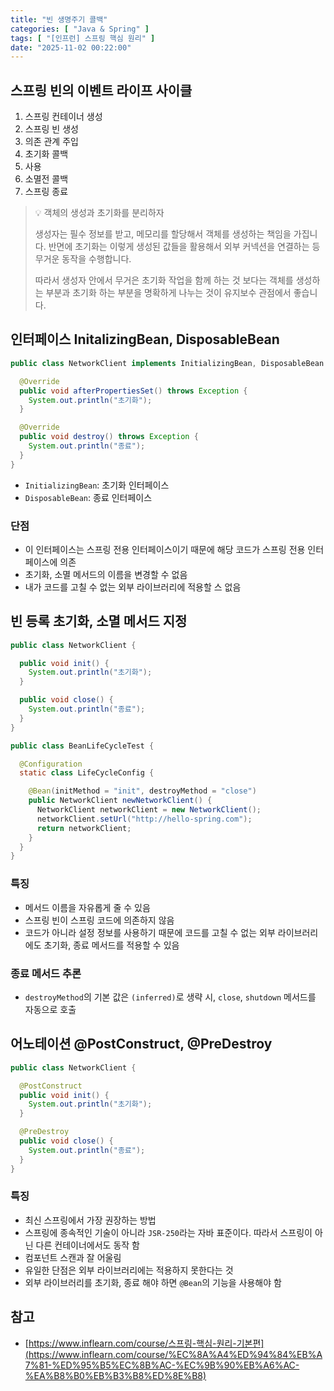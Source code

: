 ```yaml
---
title: "빈 생명주기 콜백"
categories: [ "Java & Spring" ]
tags: [ "[인프런] 스프링 핵심 원리" ]
date: "2025-11-02 00:22:00"
---
```


## 스프링 빈의 이벤트 라이프 사이클

1. 스프링 컨테이너 생성
2. 스프링 빈 생성
3. 의존 관계 주입
4. 초기화 콜백
5. 사용
6. 소멸전 콜백
7. 스프링 종료

> 💡 객체의 생성과 초기화를 분리하자
>
> 생성자는 필수 정보를 받고, 메모리를 할당해서 객체를 생성하는 책임을 가집니다.
> 반면에 초기화는 이렇게 생성된 값들을 활용해서 외부 커넥션을 연결하는 등 무거운 동작을 수행합니다.
>
> 따라서 생성자 안에서 무거은 초기화 작업을 함께 하는 것 보다는
> 객체를 생성하는 부분과 초기화 하는 부분을 명확하게 나누는 것이 유지보수 관점에서 좋습니다.

## 인터페이스 InitalizingBean, DisposableBean

```java
public class NetworkClient implements InitializingBean, DisposableBean {

  @Override
  public void afterPropertiesSet() throws Exception {
    System.out.println("초기화");
  }

  @Override
  public void destroy() throws Exception {
    System.out.println("종료");
  }
}
```

- `InitializingBean`: 초기화 인터페이스
- `DisposableBean`: 종료 인터페이스

### 단점

- 이 인터페이스는 스프링 전용 인터페이스이기 때문에 해당 코드가 스프링 전용 인터페이스에 의존
- 초기화, 소멸 메서드의 이름을 변경할 수 없음
- 내가 코드를 고칠 수 없는 외부 라이브러리에 적용할 스 없음

## 빈 등록 초기화, 소멸 메서드 지정

```java
public class NetworkClient {

  public void init() {
    System.out.println("초기화");
  }

  public void close() {
    System.out.println("종료");
  }
}
```

```java
public class BeanLifeCycleTest {

  @Configuration
  static class LifeCycleConfig {

    @Bean(initMethod = "init", destroyMethod = "close")
    public NetworkClient newNetworkClient() {
      NetworkClient networkClient = new NetworkClient();
      networkClient.setUrl("http://hello-spring.com");
      return networkClient;
    }
  }
}
```

### 특징

- 메서드 이름을 자유롭게 줄 수 있음
- 스프링 빈이 스프링 코드에 의존하지 않음
- 코드가 아니라 설정 정보를 사용하기 때문에 코드를 고칠 수 없는 외부 라이브러리에도 초기화, 종료 메서드를 적용할 수 있음

### 종료 메서드 추론

- `destroyMethod`의 기본 값은 `(inferred)`로 생략 시, `close`, `shutdown` 메서드를 자동으로 호출

## 어노테이션 @PostConstruct, @PreDestroy

```java
public class NetworkClient {

  @PostConstruct
  public void init() {
    System.out.println("초기화");
  }

  @PreDestroy
  public void close() {
    System.out.println("종료");
  }
}
```

### 특징

- 최신 스프링에서 가장 권장하는 방법
- 스프링에 종속적인 기술이 아니라 `JSR-250`라는 자바 표준이다. 따라서 스프링이 아닌 다른 컨테이너에서도 동작 함
- 컴포넌트 스캔과 잘 어울림
- 유일한 단점은 외부 라이브러리에는 적용하지 못한다는 것
- 외부 라이브러리를 초기화, 종료 해야 하면 `@Bean`의 기능을 사용해야 함

## 참고

- [https://www.inflearn.com/course/스프링-핵심-원리-기본편](https://www.inflearn.com/course/%EC%8A%A4%ED%94%84%EB%A7%81-%ED%95%B5%EC%8B%AC-%EC%9B%90%EB%A6%AC-%EA%B8%B0%EB%B3%B8%ED%8E%B8)
